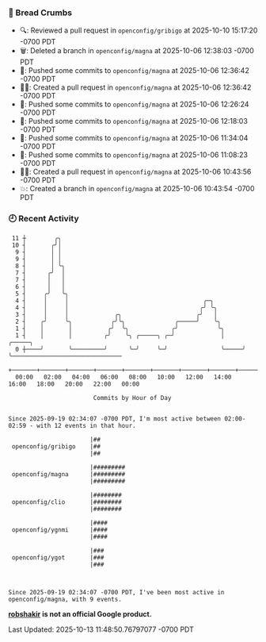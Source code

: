 ### 🍞 Bread Crumbs

 * 🔍: Reviewed a pull request in  `openconfig/gribigo` at 2025-10-10 15:17:20 -0700 PDT
 * 🗑: Deleted a branch in `openconfig/magna` at 2025-10-06 12:38:03 -0700 PDT
 * 🚢: Pushed some commits to `openconfig/magna` at 2025-10-06 12:36:42 -0700 PDT
 * ✍🏼: Created a pull request in `openconfig/magna` at 2025-10-06 12:36:42 -0700 PDT
 * 🚢: Pushed some commits to `openconfig/magna` at 2025-10-06 12:26:24 -0700 PDT
 * 🚢: Pushed some commits to `openconfig/magna` at 2025-10-06 12:18:03 -0700 PDT
 * 🚢: Pushed some commits to `openconfig/magna` at 2025-10-06 11:34:04 -0700 PDT
 * 🚢: Pushed some commits to `openconfig/magna` at 2025-10-06 11:08:23 -0700 PDT
 * ✍🏼: Created a pull request in `openconfig/magna` at 2025-10-06 10:43:56 -0700 PDT
 * 💥: Created a branch in `openconfig/magna` at 2025-10-06 10:43:54 -0700 PDT

### 🕘 Recent Activity
```
 11 ┼        ╭╮
 10 ┤       ╭╯│
  9 ┤       │ │
  9 ┤       │ │
  8 ┤       │ ╰╮
  7 ┤      ╭╯  │
  7 ┤      │   │
  6 ┤      │   │
  5 ┤     ╭╯   ╰╮
  4 ┤     │     │                                      ╭─╮
  4 ┤     │     │                                     ╭╯ ╰╮
  3 ┤     │     │             ╭╮                     ╭╯   │
  2 ┤    ╭╯     ╰╮           ╭╯╰╮              ╭─────╯    ╰╮
  1 ┤    │       │          ╭╯  ╰╮            ╭╯           ╰╮
  1 ┤    │       │         ╭╯    ╰╮ ╭─────╮ ╭─╯             │     ╭─────╮
  0 ┼────╯       ╰─────────╯      ╰─╯     ╰─╯               ╰─────╯     ╰───────────────────────────────
    +───────+───────+───────+───────+───────+───────+───────+───────+───────+───────+───────+───────+────
  00:00   02:00   04:00   06:00   08:00   10:00   12:00   14:00   16:00   18:00   20:00   22:00   00:00   

						Commits by Hour of Day


Since 2025-09-19 02:34:07 -0700 PDT, I'm most active between 02:00-02:59 - with 12 events in that hour.

```



```
                       |##
 openconfig/gribigo    |##
                       |##

                       |#########
 openconfig/magna      |#########
                       |#########

                       |########
 openconfig/clio       |########
                       |########

                       |####
 openconfig/ygnmi      |####
                       |####

                       |###
 openconfig/ygot       |###
                       |###



Since 2025-09-19 02:34:07 -0700 PDT, I've been most active in openconfig/magna, with 9 events.

```
**[robshakir](mailto:robjs@google.com) is not an official Google product.**  


Last Updated: 2025-10-13 11:48:50.76797077 -0700 PDT
